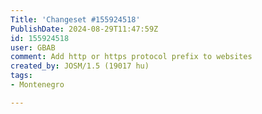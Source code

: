 ```yaml
---
Title: 'Changeset #155924518'
PublishDate: 2024-08-29T11:47:59Z
id: 155924518
user: GBAB
comment: Add http or https protocol prefix to websites
created_by: JOSM/1.5 (19017 hu)
tags:
- Montenegro

---
```

